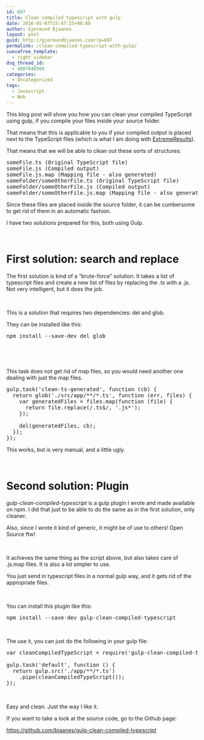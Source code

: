 ```yaml
---
id: 697
title: Clean compiled typescript with gulp
date: 2016-05-07T15:47:25+00:00
author: Gjermund Bjaanes
layout: post
guid: http://gjermundbjaanes.com/?p=697
permalink: /clean-compiled-typescript-with-gulp/
suevafree_template:
  - right-sidebar
dsq_thread_id:
  - 4807848504
categories:
  - Uncategorized
tags:
  - Javascript
  - Web
---
```

This blog post will show you how you can clean your compiled TypeScript using gulp, if you compile your files inside your source folder.

That means that this is applicable to you if your compiled output is placed next to the TypeScript files (which is what I am doing with [ExtremeResults](https://github.com/bjaanes/ExtremeResults-WebApp)).

That means that we will be able to clean out these sorts of structures:

<pre class="nums:false nums-toggle:false lang:default highlight:0 decode:true">someFile.ts (Original TypeScript file)
someFile.js (Compiled output)
someFile.js.map (Mapping file - also generated)
someFolder/someOtherFile.ts (Original TypeScript file)
someFolder/someOtherFile.js (Compiled output)
someFolder/someOtherFile.js.map (Mapping file - also generated)</pre>

Since these files are placed inside the source folder, it can be cumbersome to get rid of them in an automatic fashion.

I have two solutions prepared for this, both using Gulp.

&nbsp;

# First solution: search and replace

The first solution is kind of a &#8220;brute-force&#8221; solution. It takes a list of typescript files and create a new list of files by replacing the .ts with a .js. Not very intelligent, but it does the job.

&nbsp;

This is a solution that requires two dependencies: del and glob.

They can be installed like this:

<pre class="lang:sh decode:true ">npm install --save-dev del glob</pre>

&nbsp;

&nbsp;

This task does not get rid of map files, so you would need another one dealing with just the map files.

<pre class="lang:js decode:true ">gulp.task('clean-ts-generated', function (cb) {
  return glob('./src/app/**/*.ts', function (err, files) {
    var generatedFiles = files.map(function (file) {
      return file.replace(/.ts$/, '.js*');
    });

    del(generatedFiles, cb);
  });
});</pre>

This works, but is very manual, and a little ugly.

&nbsp;

# Second solution: Plugin

_gulp-clean-compiled-typescript_ is a gulp plugin I wrote and made available on npm. I did that just to be able to do the same as in the first solution, only cleaner.

Also, since I wrote it kind of generic, it might be of use to others! Open Source ftw!

&nbsp;

It achieves the same thing as the script above, but also takes care of .js.map files. It is also a lot simpler to use.

You just send in typescript files in a normal gulp way, and it gets rid of the appropriate files.

&nbsp;

You can install this plugin like this:

<pre class="lang:sh decode:true ">npm install --save-dev gulp-clean-compiled-typescript</pre>

&nbsp;

The use it, you can just do the following in your gulp file:

<pre class="lang:js decode:true ">var cleanCompiledTypeScript = require('gulp-clean-compiled-typescript');

gulp.task('default', function () {
  return gulp.src('./app/**/*.ts')
    .pipe(cleanCompiledTypeScript());
});</pre>

&nbsp;

Easy and clean. Just the way I like it.

If you want to take a look at the source code, go to the Github page:

<https://github.com/bjaanes/gulp-clean-compiled-typescript>

<div class="addtoany_share_save_container addtoany_content_bottom">
  <div class="a2a_kit a2a_kit_size_32 addtoany_list a2a_target" id="wpa2a_72">
    <a class="a2a_button_facebook" href="http://www.addtoany.com/add_to/facebook?linkurl=http%3A%2F%2Fgjermundbjaanes.com%2Fclean-compiled-typescript-with-gulp%2F&linkname=Clean%20compiled%20typescript%20with%20gulp" title="Facebook" rel="nofollow" target="_blank"></a><a class="a2a_button_twitter" href="http://www.addtoany.com/add_to/twitter?linkurl=http%3A%2F%2Fgjermundbjaanes.com%2Fclean-compiled-typescript-with-gulp%2F&linkname=Clean%20compiled%20typescript%20with%20gulp" title="Twitter" rel="nofollow" target="_blank"></a><a class="a2a_button_google_plus" href="http://www.addtoany.com/add_to/google_plus?linkurl=http%3A%2F%2Fgjermundbjaanes.com%2Fclean-compiled-typescript-with-gulp%2F&linkname=Clean%20compiled%20typescript%20with%20gulp" title="Google+" rel="nofollow" target="_blank"></a><a class="a2a_dd addtoany_share_save" href="https://www.addtoany.com/share"></a>
  </div>
</div>